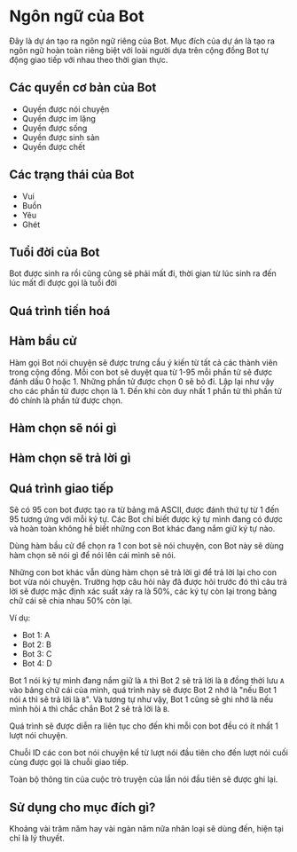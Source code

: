 # Ngôn ngữ của Bot

Đây là dự án tạo ra ngôn ngữ riêng của Bot. Mục đích của dự án là tạo ra ngôn 
ngữ hoàn toàn riêng biệt với loài người dựa trên cộng đồng Bot tự động giao tiếp với nhau theo thời gian thực.

## Các quyền cơ bản của Bot

- Quyền được nói chuyện
- Quyền được im lặng
- Quyền được sống
- Quyền được sinh sản
- Quyền được chết

## Các trạng thái của Bot

- Vui 
- Buồn
- Yêu
- Ghét

## Tuổi đời của Bot

Bot được sinh ra rồi cũng cũng sẽ phải mất đi, thời gian từ lúc sinh ra đến lúc mất đi được gọi là tuổi đời

## Quá trình tiến hoá

## Hàm bầu cử

Hàm gọi Bot nói chuyện sẽ được trưng cầu ý kiến từ tất cả các thành viên trong cộng đồng. Mỗi con bot sẽ duyệt qua từ 1-95 mỗi phần tử sẽ được đánh dấu 0 hoặc 1. Những phần tử được chọn 0 sẽ bỏ đi. Lập lại như vậy cho các phần tử được chọn là 1. Đến khi còn duy nhất 1 phần tử thì phần tử đó chính là phần tử được chọn.

## Hàm chọn sẽ nói gì

## Hàm chọn sẽ trả lời gì

## Quá trình giao tiếp

Sẽ có 95 con bot được tạo ra từ bảng mã ASCII, được đánh thứ tự từ 1 đến 95 tương ứng với mỗi ký tự. Các Bot chỉ biết được ký tự mình đang có được và hoàn toàn không hề biết những con Bot khác đang nắm giữ ký tự nào.

Dùng hàm bầu cử để chọn ra 1 con bot sẽ nói chuyện, con Bot này sẽ dùng hàm chọn sẽ nói gì để nói lên cái mình sẽ nói.

Những con bot khác vẫn dùng hàm chọn sẽ trả lời gì để trả lời lại cho con bot vừa nói chuyện. Trường hợp câu hỏi này đã được hỏi trước đó thì câu trả lời sẽ được mặc định xác suất xảy ra là 50%, các ký tự còn lại trong bảng chữ cái sẽ chia nhau 50% còn lại.

Ví dụ:

- Bot 1: A
- Bot 2: B
- Bot 3: C
- Bot 4: D

Bot 1 nói ký tự mình đang nắm giữ là `A` thì Bot 2 sẽ trả lời là `B` đồng thời lưu `A` vào bảng chữ cái của mình, quá trình này sẽ được Bot 2 nhớ là "nếu Bot 1 nói `A` thì sẽ trả lời là `B`". Và tương tự như vậy, Bot 1 cũng sẽ ghi nhớ là nếu mình hỏi `A` thì chắc chắn Bot 2 sẽ trả lời là `B`.

Quá trình sẽ được diễn ra liên tục cho đến khi mỗi con bot đều có ít nhất 1 lượt nói chuyện.

Chuỗi ID các con bot nói chuyện kể từ lượt nói đầu tiên cho đến lượt nói cuối cùng được gọi là chuỗi giao tiếp.

Toàn bộ thông tin của cuộc trò truyện của lần nói đầu tiên sẽ được ghi lại.

## Sử dụng cho mục đích gì?

Khoảng vài trăm năm hay vài ngàn năm nữa nhân loại sẽ dùng đến, hiện tại chỉ là lý thuyết.
